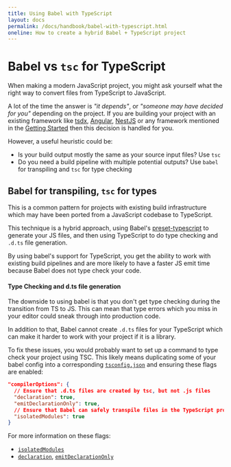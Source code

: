 ```yaml
---
title: Using Babel with TypeScript
layout: docs
permalink: /docs/handbook/babel-with-typescript.html
oneline: How to create a hybrid Babel + TypeScript project
---
```


# Babel vs `tsc` for TypeScript

When making a modern JavaScript project, you might ask yourself what the right way to convert files from TypeScript to JavaScript.

A lot of the time the answer is _"it depends"_, or _"someone may have decided for you"_ depending on the project. If you are building your project with an existing framework like [tsdx](https://www.npmjs.com/package/tsdx), [Angular](https://angular.io/), [NestJS](https://nestjs.com/) or any framework mentioned in the [Getting Started](/docs/home) then this decision is handled for you.

However, a useful heuristic could be:

* Is your build output mostly the same as your source input files? Use `tsc`
* Do you need a build pipeline with multiple potential outputs? Use `babel` for transpiling and `tsc` for type checking

## Babel for transpiling, `tsc` for types

This is a common pattern for projects with existing build infrastructure which may have been ported from a JavaScript codebase to TypeScript.

This technique is a hybrid approach, using Babel's [preset-typescript](https://babeljs.io/docs/en/babel-preset-typescript) to generate your JS files, and then using TypeScript to do type checking and `.d.ts` file generation.

By using babel's support for TypeScript, you get the ability to work with existing build pipelines and are more likely to have a faster JS emit time because Babel does not type check your code.

#### Type Checking and d.ts file generation

The downside to using babel is that you don't get type checking during the transition from TS to JS. This can mean that type errors which you miss in your editor could sneak through into production code.

In addition to that, Babel cannot create `.d.ts` files for your TypeScript which can make it harder to work with your project if it is a library.

To fix these issues, you would probably want to set up a command to type check your project using TSC. This likely means duplicating some of your babel config into a corresponding [`tsconfig.json`](/tconfig) and ensuring these flags are enabled:

```json
"compilerOptions": {
  // Ensure that .d.ts files are created by tsc, but not .js files
  "declaration": true,
  "emitDeclarationOnly": true,
  // Ensure that Babel can safely transpile files in the TypeScript project
  "isolatedModules": true
}
```

For more information on these flags:

* [`isolatedModules`](/tsconfig#isolatedModules)
* [`declaration`](/tsconfig#declaration), [`emitDeclarationOnly`](/tsconfig#emitDeclarationOnly)
